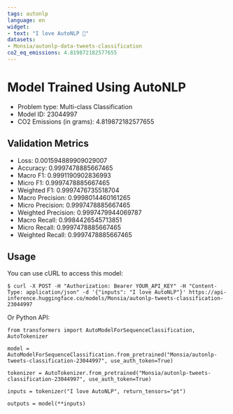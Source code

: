 ```yaml
---
tags: autonlp
language: en
widget:
- text: "I love AutoNLP 🤗"
datasets:
- Monsia/autonlp-data-tweets-classification
co2_eq_emissions: 4.819872182577655
---
```


# Model Trained Using AutoNLP

- Problem type: Multi-class Classification
- Model ID: 23044997
- CO2 Emissions (in grams): 4.819872182577655

## Validation Metrics

- Loss: 0.001594889909029007
- Accuracy: 0.9997478885667465
- Macro F1: 0.9991190902836993
- Micro F1: 0.9997478885667465
- Weighted F1: 0.9997476735518704
- Macro Precision: 0.9998014460161265
- Micro Precision: 0.9997478885667465
- Weighted Precision: 0.9997479944069787
- Macro Recall: 0.9984426545713851
- Micro Recall: 0.9997478885667465
- Weighted Recall: 0.9997478885667465


## Usage

You can use cURL to access this model:

```
$ curl -X POST -H "Authorization: Bearer YOUR_API_KEY" -H "Content-Type: application/json" -d '{"inputs": "I love AutoNLP"}' https://api-inference.huggingface.co/models/Monsia/autonlp-tweets-classification-23044997
```

Or Python API:

```
from transformers import AutoModelForSequenceClassification, AutoTokenizer

model = AutoModelForSequenceClassification.from_pretrained("Monsia/autonlp-tweets-classification-23044997", use_auth_token=True)

tokenizer = AutoTokenizer.from_pretrained("Monsia/autonlp-tweets-classification-23044997", use_auth_token=True)

inputs = tokenizer("I love AutoNLP", return_tensors="pt")

outputs = model(**inputs)
```